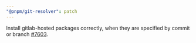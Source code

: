 ```yaml
---
"@pnpm/git-resolver": patch
---
```


Install gitlab-hosted packages correctly, when they are specified by commit or branch [#7603](https://github.com/pnpm/pnpm/issues/7603).


